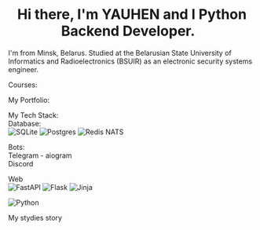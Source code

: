 <h1 align="center">Hi there, I'm YAUHEN and I Python Backend Developer.<img src="https://github.com/blackcater/blackcater/raw/main/images/Hi.gif" height="16"/></h1>
I'm from Minsk, Belarus.  
Studied at the Belarusian State University of Informatics and Radioelectronics (BSUIR) as an electronic security systems engineer.  

Courses:  

My Portfolio:  




My Tech Stack:  
Database:  
![SQLite](https://img.shields.io/badge/sqlite-%2307405e.svg?style=for-the-badge&logo=sqlite&logoColor=white)
![Postgres](https://img.shields.io/badge/postgres-%23316192.svg?style=for-the-badge&logo=postgresql&logoColor=white)
![Redis](https://img.shields.io/badge/redis-%23DD0031.svg?style=for-the-badge&logo=redis&logoColor=white)
NATS

Bots:  
Telegram - aiogram  
Discord  

Web  
![FastAPI](https://img.shields.io/badge/FastAPI-005571?style=for-the-badge&logo=fastapi)
![Flask](https://img.shields.io/badge/flask-%23000.svg?style=for-the-badge&logo=flask&logoColor=white)
![Jinja](https://img.shields.io/badge/jinja-white.svg?style=for-the-badge&logo=jinja&logoColor=black)


![Python](https://img.shields.io/badge/python-3670A0?style=for-the-badge&logo=python&logoColor=ffdd54)

My stydies story
